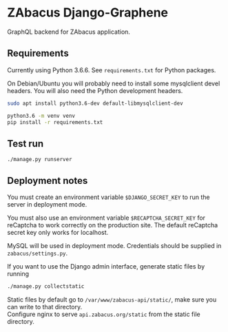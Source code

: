 # ZAbacus Django-Graphene

GraphQL backend for ZAbacus application.

## Requirements

Currently using Python 3.6.6. See `requirements.txt` for Python packages.

On Debian/Ubuntu you will probably need to install some mysqlclient devel headers. You will also need the Python development headers.

```bash
sudo apt install python3.6-dev default-libmysqlclient-dev
```

```bash
python3.6 -m venv venv
pip install -r requirements.txt
```

## Test run

```
./manage.py runserver
```

## Deployment notes

You must create an environment variable `$DJANGO_SECRET_KEY` to run the server in deployment mode.

You must also use an environment variable `$RECAPTCHA_SECRET_KEY` for reCaptcha to work correctly on the production site.
The default reCaptcha secret key only works for localhost.

MySQL will be used in deployment mode. Credentials should be supplied in `zabacus/settings.py`.

If you want to use the Django admin interface, generate static files by running

```bash
./manage.py collectstatic
```

Static files by default go to `/var/www/zabacus-api/static/`, make sure you can write to that directory.  
Configure nginx to serve `api.zabacus.org/static` from the static file directory.
